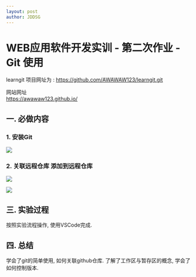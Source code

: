 ```yaml
---
layout: post
author: JDDSG
---
```

# WEB应用软件开发实训 - 第二次作业 - Git 使用
learngit 项目网址为 : 
https://github.com/AWAWAW123/learngit.git<br>

网站网址<br>
https://awawaw123.github.io/<br>

## 一. 必做内容

### 1. 安装Git
![](https://note.youdao.com/yws/api/personal/file/WEB40493be130066369a2c88278cfcb2a89?method=download&shareKey=af5d69e21d525e620d61cf99fea6bfbd)<br>

### 2. 关联远程仓库 添加到远程仓库
![](https://note.youdao.com/yws/api/personal/file/WEB775298ba4fd72cc58a83cc2698d0a460?method=download&shareKey=62c0f6908c6139ac2382db516269e7ae)<br>

![](https://note.youdao.com/yws/api/personal/file/WEBbcffcf152dc4c1f18023e8435353e0e4?method=download&shareKey=8776c5189f62bd8118bed26bfa890614)<br>

## 三. 实验过程
按照实验流程操作, 使用VSCode完成.<br>
## 四. 总结
学会了git的简单使用, 如何关联github仓库. 了解了工作区与暂存区的概念, 学会了如何控制版本.<br>